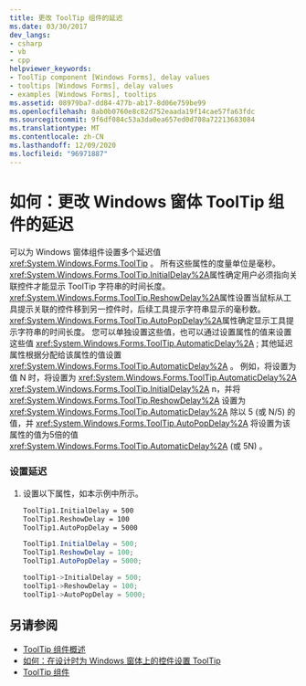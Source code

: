 ```yaml
---
title: 更改 ToolTip 组件的延迟
ms.date: 03/30/2017
dev_langs:
- csharp
- vb
- cpp
helpviewer_keywords:
- ToolTip component [Windows Forms], delay values
- tooltips [Windows Forms], delay values
- examples [Windows Forms], tooltips
ms.assetid: 08979ba7-dd84-477b-ab17-8d06e759be99
ms.openlocfilehash: 8ab0b0760e8c82d752eaada19f14cae57fa63fdc
ms.sourcegitcommit: 9f6df084c53a3da0ea657ed0d708a72213683084
ms.translationtype: MT
ms.contentlocale: zh-CN
ms.lasthandoff: 12/09/2020
ms.locfileid: "96971887"
---
```

# <a name="how-to-change-the-delay-of-the-windows-forms-tooltip-component"></a>如何：更改 Windows 窗体 ToolTip 组件的延迟
可以为 Windows 窗体组件设置多个延迟值 <xref:System.Windows.Forms.ToolTip> 。 所有这些属性的度量单位是毫秒。 <xref:System.Windows.Forms.ToolTip.InitialDelay%2A>属性确定用户必须指向关联控件才能显示 ToolTip 字符串的时间长度。 <xref:System.Windows.Forms.ToolTip.ReshowDelay%2A>属性设置当鼠标从工具提示关联的控件移到另一控件时，后续工具提示字符串显示的毫秒数。 <xref:System.Windows.Forms.ToolTip.AutoPopDelay%2A>属性确定显示工具提示字符串的时间长度。 您可以单独设置这些值，也可以通过设置属性的值来设置这些值 <xref:System.Windows.Forms.ToolTip.AutomaticDelay%2A> ; 其他延迟属性根据分配给该属性的值设置 <xref:System.Windows.Forms.ToolTip.AutomaticDelay%2A> 。 例如，将设置为值 N 时，将设置为 <xref:System.Windows.Forms.ToolTip.AutomaticDelay%2A> <xref:System.Windows.Forms.ToolTip.InitialDelay%2A> n，并将 <xref:System.Windows.Forms.ToolTip.ReshowDelay%2A> 设置为 <xref:System.Windows.Forms.ToolTip.AutomaticDelay%2A> 除以 5 (或 N/5) 的值，并 <xref:System.Windows.Forms.ToolTip.AutoPopDelay%2A> 将设置为该属性的值为5倍的值 <xref:System.Windows.Forms.ToolTip.AutomaticDelay%2A> (或 5N) 。  
  
### <a name="to-set-the-delay"></a>设置延迟  
  
1. 设置以下属性，如本示例中所示。  
  
    ```vb  
    ToolTip1.InitialDelay = 500  
    ToolTip1.ReshowDelay = 100  
    ToolTip1.AutoPopDelay = 5000  
    ```  
  
    ```csharp  
    ToolTip1.InitialDelay = 500;  
    ToolTip1.ReshowDelay = 100;  
    ToolTip1.AutoPopDelay = 5000;  
    ```  
  
    ```cpp  
    toolTip1->InitialDelay = 500;  
    toolTip1->ReshowDelay = 100;  
    toolTip1->AutoPopDelay = 5000;  
    ```  
  
## <a name="see-also"></a>另请参阅

- [ToolTip 组件概述](tooltip-component-overview-windows-forms.md)
- [如何：在设计时为 Windows 窗体上的控件设置 ToolTip](how-to-set-tooltips-for-controls-on-a-windows-form-at-design-time.md)
- [ToolTip 组件](tooltip-component-windows-forms.md)

